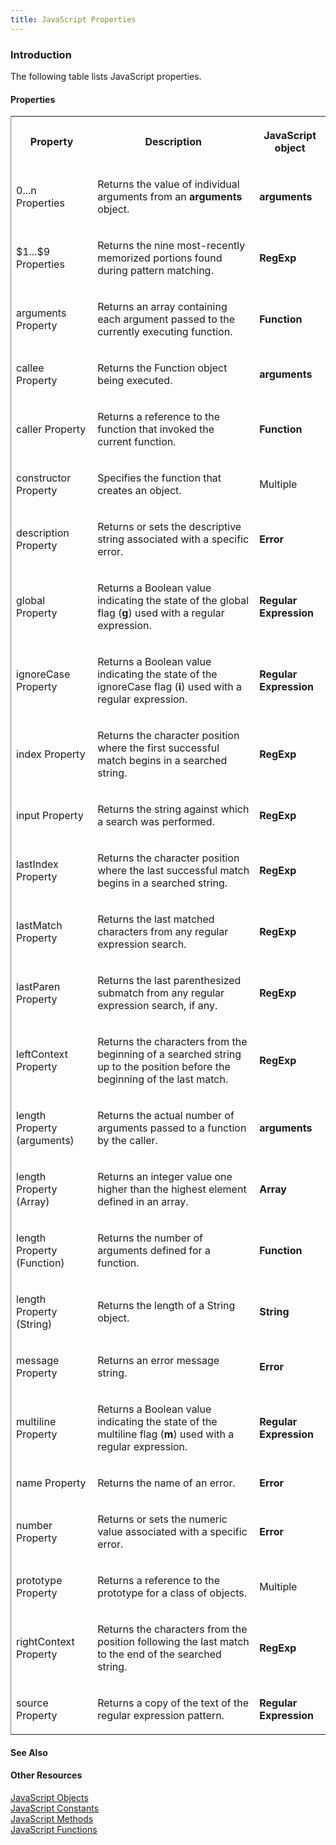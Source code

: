 ```yaml
---
title: JavaScript Properties
---
```


### Introduction 

 The following table lists JavaScript properties.

#### Properties 

<div id="sectionSection0" class="section" name="collapseableSection" style="" expanded="true">
  <div class="caption"></div>
  <div class="tableSection">
    <table width="50%" cellspacing="2" cellpadding="5" frame="lhs">
      <tr>
        <th>
          <p xmlns:util="util">
            Property
          </p>
        </th>
        <th>
          <p xmlns:util="util">
            Description
          </p>
        </th>
        <th>
          <p xmlns:util="util">
            JavaScript object
          </p>
        </th>
      </tr>
      <tr>
        <td>
          <p xmlns:util="util">
            0...n Properties
          </p>
        </td>
        <td>
          <p xmlns:util="util">
            Returns the value of individual arguments from an <b>arguments</b> object.
          </p>
        </td>
        <td>
          <p xmlns:util="util">
            <b>arguments</b>
          </p>
        </td>
      </tr>
      <tr>
        <td>
          <p xmlns:util="util">
            $1...$9 Properties
          </p>
        </td>
        <td>
          <p xmlns:util="util">
            Returns the nine most-recently memorized portions found during pattern matching.
          </p>
        </td>
        <td>
          <p xmlns:util="util">
            <b>RegExp</b>
          </p>
        </td>
      </tr>
      <tr>
        <td>
          <p xmlns:util="util">
            arguments Property
          </p>
        </td>
        <td>
          <p xmlns:util="util">
            Returns an array containing each argument passed to the currently executing function.
          </p>
        </td>
        <td>
          <p xmlns:util="util">
            <b>Function</b>
          </p>
        </td>
      </tr>
      <tr>
        <td>
          <p xmlns:util="util">
            callee Property
          </p>
        </td>
        <td>
          <p xmlns:util="util">
            Returns the <span sdata="langKeyword" value="Function"><span class="keyword">Function</span></span> object being executed.
          </p>
        </td>
        <td>
          <p xmlns:util="util">
            <b>arguments</b>
          </p>
        </td>
      </tr>
      <tr>
        <td>
          <p xmlns:util="util">
            caller Property
          </p>
        </td>
        <td>
          <p xmlns:util="util">
            Returns a reference to the function that invoked the current function.
          </p>
        </td>
        <td>
          <p xmlns:util="util">
            <b>Function</b>
          </p>
        </td>
      </tr>
      <tr>
        <td>
          <p xmlns:util="util">
            constructor Property
          </p>
        </td>
        <td>
          <p xmlns:util="util">
            Specifies the function that creates an object.
          </p>
        </td>
        <td>
          <p xmlns:util="util">
            Multiple
          </p>
        </td>
      </tr>
      <tr>
        <td>
          <p xmlns:util="util">
            description Property
          </p>
        </td>
        <td>
          <p xmlns:util="util">
            Returns or sets the descriptive string associated with a specific error.
          </p>
        </td>
        <td>
          <p xmlns:util="util">
            <b>Error</b>
          </p>
        </td>
      </tr>
      <tr>
        <td>
          <p xmlns:util="util">
            global Property
          </p>
        </td>
        <td>
          <p xmlns:util="util">
            Returns a Boolean value indicating the state of the global flag (<b>g</b>) used with a regular expression.
          </p>
        </td>
        <td>
          <p xmlns:util="util">
            <b>Regular Expression</b>
          </p>
        </td>
      </tr>
      <tr>
        <td>
          <p xmlns:util="util">
            ignoreCase Property
          </p>
        </td>
        <td>
          <p xmlns:util="util">
            Returns a Boolean value indicating the state of the ignoreCase flag (<b>i</b>) used with a regular expression.
          </p>
        </td>
        <td>
          <p xmlns:util="util">
            <b>Regular Expression</b>
          </p>
        </td>
      </tr>
      <tr>
        <td>
          <p xmlns:util="util">
            index Property
          </p>
        </td>
        <td>
          <p xmlns:util="util">
            Returns the character position where the first successful match begins in a searched string.
          </p>
        </td>
        <td>
          <p xmlns:util="util">
            <b>RegExp</b>
          </p>
        </td>
      </tr>
      <tr>
        <td>
          <p xmlns:util="util">
            input Property
          </p>
        </td>
        <td>
          <p xmlns:util="util">
            Returns the string against which a search was performed.
          </p>
        </td>
        <td>
          <p xmlns:util="util">
            <b>RegExp</b>
          </p>
        </td>
      </tr>
      <tr>
        <td>
          <p xmlns:util="util">
            lastIndex Property
          </p>
        </td>
        <td>
          <p xmlns:util="util">
            Returns the character position where the last successful match begins in a searched string.
          </p>
        </td>
        <td>
          <p xmlns:util="util">
            <b>RegExp</b>
          </p>
        </td>
      </tr>
      <tr>
        <td>
          <p xmlns:util="util">
            lastMatch Property
          </p>
        </td>
        <td>
          <p xmlns:util="util">
            Returns the last matched characters from any regular expression search.
          </p>
        </td>
        <td>
          <p xmlns:util="util">
            <b>RegExp</b>
          </p>
        </td>
      </tr>
      <tr>
        <td>
          <p xmlns:util="util">
            lastParen Property
          </p>
        </td>
        <td>
          <p xmlns:util="util">
            Returns the last parenthesized submatch from any regular expression search, if any.
          </p>
        </td>
        <td>
          <p xmlns:util="util">
            <b>RegExp</b>
          </p>
        </td>
      </tr>
      <tr>
        <td>
          <p xmlns:util="util">
            leftContext Property
          </p>
        </td>
        <td>
          <p xmlns:util="util">
            Returns the characters from the beginning of a searched string up to the position before the beginning of the last match.
          </p>
        </td>
        <td>
          <p xmlns:util="util">
            <b>RegExp</b>
          </p>
        </td>
      </tr>
      <tr>
        <td>
          <p xmlns:util="util">
            length Property (arguments)
          </p>
        </td>
        <td>
          <p xmlns:util="util">
            Returns the actual number of arguments passed to a function by the caller.
          </p>
        </td>
        <td>
          <p xmlns:util="util">
            <b>arguments</b>
          </p>
        </td>
      </tr>
      <tr>
        <td>
          <p xmlns:util="util">
            length Property (Array)
          </p>
        </td>
        <td>
          <p xmlns:util="util">
            Returns an integer value one higher than the highest element defined in an array.
          </p>
        </td>
        <td>
          <p xmlns:util="util">
            <b>Array</b>
          </p>
        </td>
      </tr>
      <tr>
        <td>
          <p xmlns:util="util">
            length Property (Function)
          </p>
        </td>
        <td>
          <p xmlns:util="util">
            Returns the number of arguments defined for a function.
          </p>
        </td>
        <td>
          <p xmlns:util="util">
            <b>Function</b>
          </p>
        </td>
      </tr>
      <tr>
        <td>
          <p xmlns:util="util">
            length Property (String)
          </p>
        </td>
        <td>
          <p xmlns:util="util">
            Returns the length of a <span sdata="langKeyword" value="String"><span class="keyword">String</span></span> object.
          </p>
        </td>
        <td>
          <p xmlns:util="util">
            <b>String</b>
          </p>
        </td>
      </tr>
      <tr>
        <td>
          <p xmlns:util="util">
            message Property
          </p>
        </td>
        <td>
          <p xmlns:util="util">
            Returns an error message string.
          </p>
        </td>
        <td>
          <p xmlns:util="util">
            <b>Error</b>
          </p>
        </td>
      </tr>
      <tr>
        <td>
          <p xmlns:util="util">
            multiline Property
          </p>
        </td>
        <td>
          <p xmlns:util="util">
            Returns a Boolean value indicating the state of the multiline flag (<b>m</b>) used with a regular expression.
          </p>
        </td>
        <td>
          <p xmlns:util="util">
            <b>Regular Expression</b>
          </p>
        </td>
      </tr>
      <tr>
        <td>
          <p xmlns:util="util">
            name Property
          </p>
        </td>
        <td>
          <p xmlns:util="util">
            Returns the name of an error.
          </p>
        </td>
        <td>
          <p xmlns:util="util">
            <b>Error</b>
          </p>
        </td>
      </tr>
      <tr>
        <td>
          <p xmlns:util="util">
            number Property
          </p>
        </td>
        <td>
          <p xmlns:util="util">
            Returns or sets the numeric value associated with a specific error.
          </p>
        </td>
        <td>
          <p xmlns:util="util">
            <b>Error</b>
          </p>
        </td>
      </tr>
      <tr>
        <td>
          <p xmlns:util="util">
            prototype Property
          </p>
        </td>
        <td>
          <p xmlns:util="util">
            Returns a reference to the prototype for a class of objects.
          </p>
        </td>
        <td>
          <p xmlns:util="util">
            Multiple
          </p>
        </td>
      </tr>
      <tr>
        <td>
          <p xmlns:util="util">
            rightContext Property
          </p>
        </td>
        <td>
          <p xmlns:util="util">
            Returns the characters from the position following the last match to the end of the searched string.
          </p>
        </td>
        <td>
          <p xmlns:util="util">
            <b>RegExp</b>
          </p>
        </td>
      </tr>
      <tr>
        <td>
          <p xmlns:util="util">
            source Property
          </p>
        </td>
        <td>
          <p xmlns:util="util">
            Returns a copy of the text of the regular expression pattern.
          </p>
        </td>
        <td>
          <p xmlns:util="util">
            <b>Regular Expression</b>
          </p>
        </td>
      </tr>
    </table>
  </div>
</div>

#### See Also 

<div id="seeAlsoSection" class="section" name="collapseableSection" style="">
  <h4 class="subHeading">
    Other Resources
  </h4>
  <div class="seeAlsoStyle">
    <span sdata="link" xmlns:util="util"><a href="4a29a831-41c9-4843-9385-c3879e385585.htm">JavaScript Objects</a></span>
  </div>
  <div class="seeAlsoStyle">
    <span sdata="link" xmlns:util="util"><a href="35b141cc-8116-47b1-bc0b-0f22e182f7e7.htm">JavaScript Constants</a></span>
  </div>
  <div class="seeAlsoStyle">
    <span sdata="link" xmlns:util="util"><a href="003747e2-7860-4c96-b129-5180ae0fe745.htm">JavaScript Methods</a></span>
  </div>
  <div class="seeAlsoStyle">
    <span sdata="link" xmlns:util="util"><a href="63cf9c47-9312-40c1-a4af-84547a7e5512.htm">JavaScript Functions</a></span>
  </div>
</div>

